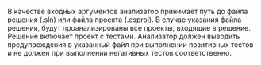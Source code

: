 В качестве входных аргументов анализатор принимает путь до файла рещения (.sln) или файла проекта (.csproj). В случае указания файла решения, будут проанализированы все проекты, входящие в решение.
Решение включает проект с тестами. Анализатор должен выводить предупреждения в указанный файл при выполнении позитивных тестов и не должен при выполнении негативных тестов соответственно.
